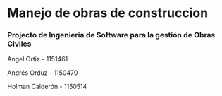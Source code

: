 # Manejo de obras de construccion

### Projecto de Ingenieria de Software para la gestión de Obras Civiles

Angel Ortiz - 1151461

Andrés Orduz - 1150470

Holman Calderón - 1150514